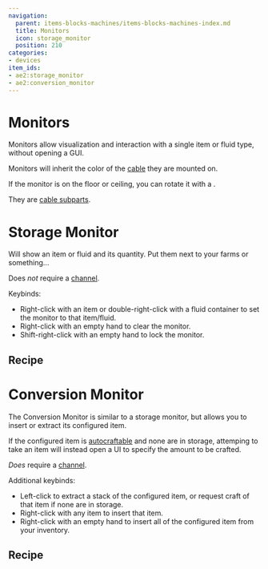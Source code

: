 ```yaml
---
navigation:
  parent: items-blocks-machines/items-blocks-machines-index.md
  title: Monitors
  icon: storage_monitor
  position: 210
categories:
- devices
item_ids:
- ae2:storage_monitor
- ae2:conversion_monitor
---
```


# Monitors

<GameScene zoom="8" background="transparent">
<ImportStructure src="../assets/assemblies/monitors.snbt" />
<IsometricCamera yaw="195" pitch="30" />
</GameScene>

Monitors allow visualization and interaction with a single item or fluid type, without opening a GUI.

Monitors will inherit the color of the [cable](cables.md) they are mounted on.

If the monitor is on the floor or ceiling, you can rotate it with a <ItemLink id="certus_quartz_wrench" />.

They are [cable subparts](../ae2-mechanics/cable-subparts.md).

# Storage Monitor

Will show an item or fluid and its quantity. Put them next to your farms or something...

Does *not* require a [channel](../ae2-mechanics/channels.md).

Keybinds:

*   Right-click with an item or double-right-click with a fluid container to set the monitor to that item/fluid.
*   Right-click with an empty hand to clear the monitor.
*   Shift-right-click with an empty hand to lock the monitor.

## Recipe

<RecipeFor id="storage_monitor" />

# Conversion Monitor

The Conversion Monitor is similar to a storage monitor, but allows you to insert or extract its configured item.

If the configured item is [autocraftable](../ae2-mechanics/autocrafting.md) and none are in storage, attemping to take an
item will instead open a UI to specify the amount to be crafted.

*Does* require a [channel](../ae2-mechanics/channels.md).

Additional keybinds:

*   Left-click to extract a stack of the configured item, or request craft of that item if none are in storage.
*   Right-click with any item to insert that item.
*   Right-click with an empty hand to insert all of the configured item from your inventory.

## Recipe

<RecipeFor id="conversion_monitor" />
